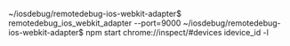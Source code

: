 
~/iosdebug/remotedebug-ios-webkit-adapter$ remotedebug_ios_webkit_adapter --port=9000
~/iosdebug/remotedebug-ios-webkit-adapter$ npm start
chrome://inspect/#devices
idevice_id -l 
